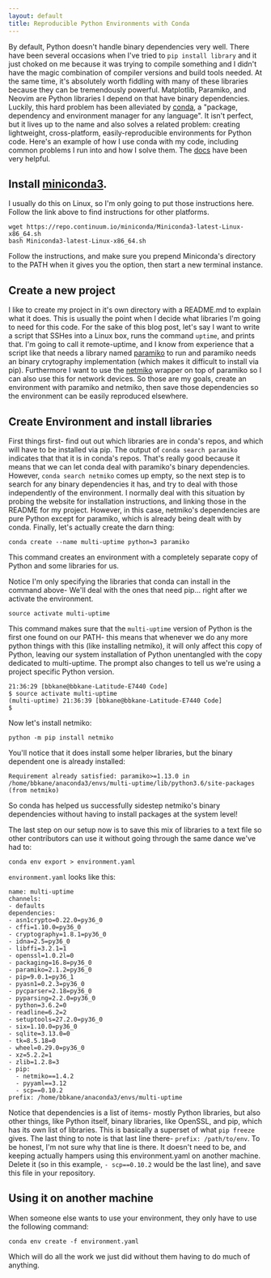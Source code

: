 ```yaml
---
layout: default
title: Reproducible Python Environments with Conda
---
```


By default, Python doesn't handle binary dependencies very well.  There have
been several occasions when I've tried to `pip install library` and it just
choked on me because it was trying to compile something and I didn't have the
magic combination of compiler versions and build tools needed. At the same
time, it's absolutely worth fiddling with many of these libraries because they
can be tremendously powerful. Matplotlib, Paramiko, and Neovim are Python
libraries I depend on that have binary dependencies. Luckily, this hard problem
has been alleviated by [conda](https://conda.io/docs/intro.html), a "package,
dependency and environment manager for any language". It isn't perfect, but it
lives up to the name and also solves a related problem: creating lightweight,
cross-platform, easily-reproducible environments for Python code. Here's an example of
how I use conda with my code, including common problems I run into and how I
solve them. The [docs](https://conda.io/docs/get-started.html) have been very
helpful.

## Install [miniconda3](https://conda.io/docs/install/quick.html#linux-miniconda-install).

I usually do this on Linux, so I'm only going to put those instructions here.
Follow the link above to find instructions for other platforms.

```
wget https://repo.continuum.io/miniconda/Miniconda3-latest-Linux-x86_64.sh
bash Miniconda3-latest-Linux-x86_64.sh
```

Follow the instructions, and make sure you prepend Miniconda's directory to the
PATH when it gives you the option, then start a new terminal instance.

## Create a new project

I like to create my project in it's own directory with a README.md to explain
what it does. This is usually the point when I decide what libraries I'm going
to need for this code. For the sake of this blog post, let's say I want to write
a script that SSHes into a Linux box, runs the command `uptime`, and prints
that. I'm going to call it remote-uptime, and I know from experience that a
script like that needs a library named [paramiko](http://www.paramiko.org/) to
run and paramiko needs an binary crytography implementation (which makes it
difficult to install via pip).  Furthermore I want to use the
[netmiko](https://github.com/ktbyers/netmiko) wrapper on top of paramiko so I
can also use this for network devices. So those are my goals, create an
environment with paramiko and netmiko, then save those dependencies so the
environment can be easily reproduced elsewhere.

## Create Environment and install libraries

First things first- find out out which libraries are in conda's repos, and
which will have to be installed via pip. The output of `conda search paramiko`
indicates that that it is in conda's repos. That's really good because it means
that we can let conda deal with paramiko's binary dependencies. However, `conda
search netmiko` comes up empty, so the next step is to search for any binary
dependencies it has, and try to deal with those independently of the
environment. I normally deal with this situation by probing the website for
installation instructions, and linking those in the README for my project.
However, in this case, netmiko's dependencies are pure Python except for
paramiko, which is already being dealt with by conda. Finally, let's actually
create the darn thing:

```
conda create --name multi-uptime python=3 paramiko
```

This command creates an environment with a completely separate copy of Python
and some libraries for us.

Notice I'm only specifying the libraries that conda can install in the command
above- We'll deal with the ones that need pip... right after we activate the
environment.

```
source activate multi-uptime
```

This command makes sure that the `multi-uptime` version of Python is the first
one found on our PATH- this means that whenever we do any more python things
with this (like installing netmiko), it will only affect this copy of Python,
leaving our system installation of Python unentangled with the copy dedicated to
multi-uptime. The prompt also changes to tell us we're using a project specific
Python version.

```
21:36:29 [bbkane@bbkane-Latitude-E7440 Code]
$ source activate multi-uptime
(multi-uptime) 21:36:39 [bbkane@bbkane-Latitude-E7440 Code]
$
```

Now let's install netmiko:

```
python -m pip install netmiko
```

You'll notice that it does install some helper libraries, but the binary
dependent one is already installed:

```
Requirement already satisfied: paramiko>=1.13.0 in /home/bbkane/anaconda3/envs/multi-uptime/lib/python3.6/site-packages (from netmiko)
```

So conda has helped us successfully sidestep netmiko's binary dependencies
without having to install packages at the system level!

The last step on our setup now is to save this mix of libraries to a text file
so other contributors can use it without going through the same dance we've had
to:

```
conda env export > environment.yaml
```

`environment.yaml` looks like this:

```
name: multi-uptime
channels:
- defaults
dependencies:
- asn1crypto=0.22.0=py36_0
- cffi=1.10.0=py36_0
- cryptography=1.8.1=py36_0
- idna=2.5=py36_0
- libffi=3.2.1=1
- openssl=1.0.2l=0
- packaging=16.8=py36_0
- paramiko=2.1.2=py36_0
- pip=9.0.1=py36_1
- pyasn1=0.2.3=py36_0
- pycparser=2.18=py36_0
- pyparsing=2.2.0=py36_0
- python=3.6.2=0
- readline=6.2=2
- setuptools=27.2.0=py36_0
- six=1.10.0=py36_0
- sqlite=3.13.0=0
- tk=8.5.18=0
- wheel=0.29.0=py36_0
- xz=5.2.2=1
- zlib=1.2.8=3
- pip:
  - netmiko==1.4.2
  - pyyaml==3.12
  - scp==0.10.2
prefix: /home/bbkane/anaconda3/envs/multi-uptime
```

Notice that dependencies is a list of items- mostly Python libraries, but also
other things, like Python itself, binary libraries, like OpenSSL, and pip, which
has its own list of libraries. This is basically a superset of what `pip freeze`
gives. The last thing to note is that last line there- `prefix: /path/to/env`.
To be honest, I'm not sure why that line is there. It doesn't need to be, and
keeping actually hampers using this environment.yaml on another machine. Delete
it (so in this example, `- scp==0.10.2` would be the last line), and save this
file in your repository.

## Using it on another machine

When someone else wants to use your environment, they only have to use the
following command:

```
conda env create -f environment.yaml
```

Which will do all the work we just did without them having to do much of
anything.

